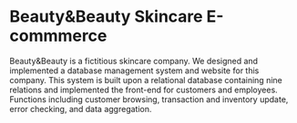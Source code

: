# Beauty&Beauty Skincare E-commmerce

Beauty&Beauty is a fictitious skincare company. We designed and implemented a database management system and website for this company. This system is built upon a relational database containing nine relations and implemented the front-end for customers and employees. Functions including customer browsing, transaction and inventory update, error checking, and data aggregation.

